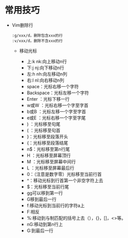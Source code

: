 # 常用技巧
+ Vim删除行
  
  ```
  :g/xxx/d，删除包含xxx的行
  :v/xxx/d，删除不含xxx的行
  ```
  
  + 移动光标
  
    + 上:k nk:向上移动n行  
    + 下:j nj:向下移动n行  
    + 左:h nh:向左移动n列  
    + 右:l nl:向右移动n列  
    + space：光标右移一个字符  
    + Backspace：光标左移一个字符  
    + Enter ：光标下移一行  
    + w或W ：光标右移一个字至字首  
    + b或B ：光标左移一个字至字首  
    + e或E ：光标右移一个字至字尾  
    + ) ：光标移至句尾  
    + ( ：光标移至句首  
    + }：光标移至段落开头  
    + {：光标移至段落结尾  
    + n$：光标移至第n行尾  
    + H ：光标移至屏幕顶行  
    + M ：光标移至屏幕中间行  
    + L ：光标移至屏幕最后行  
    + 0：（注意是数字零）光标移至当前行首  
    + ^：移动光标到行首第一个非空字符上去  
    + $：光标移至当前行尾  
    + gg可以移到第一行  
    + G移到最后一行  
    + f<a>:移动光标到当前行的字符a上  
    + F:相反  
    + %:移动到与制匹配的括号上去（），{}，[]，<>等。  
    + nG:移动到第n行上  
    + G:到最后一行  